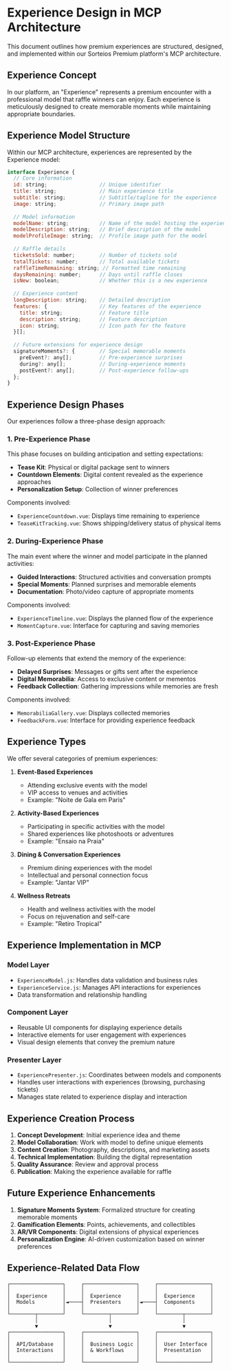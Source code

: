 # Experience Design in MCP Architecture

This document outlines how premium experiences are structured, designed, and implemented within our Sorteios Premium platform's MCP architecture.

## Experience Concept

In our platform, an "Experience" represents a premium encounter with a professional model that raffle winners can enjoy. Each experience is meticulously designed to create memorable moments while maintaining appropriate boundaries.

## Experience Model Structure

Within our MCP architecture, experiences are represented by the Experience model:

```javascript
interface Experience {
  // Core information
  id: string;                 // Unique identifier
  title: string;              // Main experience title
  subtitle: string;           // Subtitle/tagline for the experience
  image: string;              // Primary image path
  
  // Model information
  modelName: string;          // Name of the model hosting the experience
  modelDescription: string;   // Brief description of the model
  modelProfileImage: string;  // Profile image path for the model
  
  // Raffle details
  ticketsSold: number;        // Number of tickets sold
  totalTickets: number;       // Total available tickets
  raffleTimeRemaining: string; // Formatted time remaining
  daysRemaining: number;      // Days until raffle closes
  isNew: boolean;             // Whether this is a new experience
  
  // Experience content
  longDescription: string;    // Detailed description
  features: {                 // Key features of the experience
    title: string;            // Feature title
    description: string;      // Feature description
    icon: string;             // Icon path for the feature
  }[];
  
  // Future extensions for experience design
  signatureMoments?: {        // Special memorable moments
    preEvent?: any[];         // Pre-experience surprises
    during?: any[];           // During-experience moments
    postEvent?: any[];        // Post-experience follow-ups
  };
}
```

## Experience Design Phases

Our experiences follow a three-phase design approach:

### 1. Pre-Experience Phase

This phase focuses on building anticipation and setting expectations:

- **Tease Kit**: Physical or digital package sent to winners
- **Countdown Elements**: Digital content revealed as the experience approaches
- **Personalization Setup**: Collection of winner preferences

Components involved:
- `ExperienceCountdown.vue`: Displays time remaining to experience
- `TeaseKitTracking.vue`: Shows shipping/delivery status of physical items

### 2. During-Experience Phase

The main event where the winner and model participate in the planned activities:

- **Guided Interactions**: Structured activities and conversation prompts
- **Special Moments**: Planned surprises and memorable elements
- **Documentation**: Photo/video capture of appropriate moments

Components involved:
- `ExperienceTimeline.vue`: Displays the planned flow of the experience
- `MomentCapture.vue`: Interface for capturing and saving memories

### 3. Post-Experience Phase

Follow-up elements that extend the memory of the experience:

- **Delayed Surprises**: Messages or gifts sent after the experience
- **Digital Memorabilia**: Access to exclusive content or mementos
- **Feedback Collection**: Gathering impressions while memories are fresh

Components involved:
- `MemorabiliaGallery.vue`: Displays collected memories
- `FeedbackForm.vue`: Interface for providing experience feedback

## Experience Types

We offer several categories of premium experiences:

1. **Event-Based Experiences**
   - Attending exclusive events with the model
   - VIP access to venues and activities
   - Example: "Noite de Gala em Paris"

2. **Activity-Based Experiences**
   - Participating in specific activities with the model
   - Shared experiences like photoshoots or adventures
   - Example: "Ensaio na Praia"

3. **Dining & Conversation Experiences**
   - Premium dining experiences with the model
   - Intellectual and personal connection focus
   - Example: "Jantar VIP"

4. **Wellness Retreats**
   - Health and wellness activities with the model
   - Focus on rejuvenation and self-care
   - Example: "Retiro Tropical"

## Experience Implementation in MCP

### Model Layer

- `ExperienceModel.js`: Handles data validation and business rules
- `ExperienceService.js`: Manages API interactions for experiences
- Data transformation and relationship handling

### Component Layer

- Reusable UI components for displaying experience details
- Interactive elements for user engagement with experiences
- Visual design elements that convey the premium nature

### Presenter Layer

- `ExperiencePresenter.js`: Coordinates between models and components
- Handles user interactions with experiences (browsing, purchasing tickets)
- Manages state related to experience display and interaction

## Experience Creation Process

1. **Concept Development**: Initial experience idea and theme
2. **Model Collaboration**: Work with model to define unique elements
3. **Content Creation**: Photography, descriptions, and marketing assets
4. **Technical Implementation**: Building the digital representation
5. **Quality Assurance**: Review and approval process
6. **Publication**: Making the experience available for raffle

## Future Experience Enhancements

1. **Signature Moments System**: Formalized structure for creating memorable moments
2. **Gamification Elements**: Points, achievements, and collectibles
3. **AR/VR Components**: Digital extensions of physical experiences
4. **Personalization Engine**: AI-driven customization based on winner preferences

## Experience-Related Data Flow

```
┌─────────────────┐     ┌─────────────────┐     ┌─────────────────┐
│                 │     │                 │     │                 │
│  Experience     │     │  Experience     │     │  Experience     │
│  Models         │◄────┤  Presenters     │◄────┤  Components     │
│                 │     │                 │     │                 │
└────────┬────────┘     └────────┬────────┘     └────────┬────────┘
         │                       │                       │
         ▼                       ▼                       ▼
┌─────────────────┐     ┌─────────────────┐     ┌─────────────────┐
│                 │     │                 │     │                 │
│  API/Database   │     │  Business Logic │     │  User Interface │
│  Interactions   │     │  & Workflows    │     │  Presentation   │
│                 │     │                 │     │                 │
└─────────────────┘     └─────────────────┘     └─────────────────┘ 